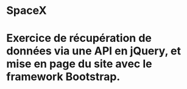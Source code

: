 # SpaceX

# Exercice de récupération de données via une API en jQuery, et mise en page du site avec le framework Bootstrap.